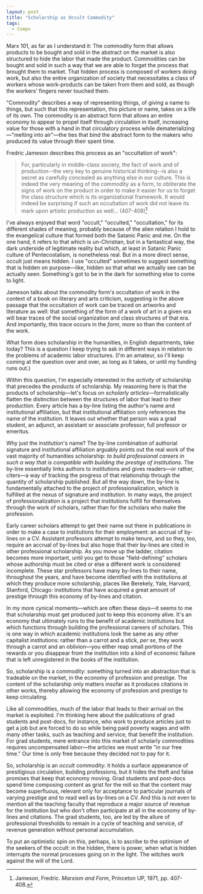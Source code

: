 ```yaml
---
layout: post
title: "Scholarship as Occult Commodity"
tags:
  - Comps
---
```


Marx 101, as far as I understand it: The commodity form that allows products to be bought and sold in the abstract on the market is also structured to hide the labor that made the product. Commodities can be bought and sold in such a way that we are able to forget the process that brought them to market. That hidden process is composed of workers doing work, but also the entire organization of society that necessitates a class of workers whose work-products can be taken from them and sold, as though the workers' fingers never touched them.

"Commodity" describes a way of representing things, of giving a name to things, but such that this representation, this picture or name, takes on a life of its own. The commodity is an abstract form that allows an entire economy to appear to propel itself through circulation in itself, increasing value for those with a hand in that circulatory process while dematerializing—"melting into air"—the ties that bind the abstract form to the makers who produced its value through their spent time.

Fredric Jameson describes this process as an "occultation of work":

> For, particularly in middle-class society, the fact of work and of production--the very key to genuine historical thinking--is also a secret as carefully concealed as anything else in our culture. This is indeed the very meaning of the commodity as a form, to obliterate the signs of work on the product in order to make it easier for us to forget the class structure which is its organizational framework. It would indeed be surprising if such an occultation of work did not leave its mark upon artistic production as well... (407-408)[^1]

I've always enjoyed that word "occult," "occulted," "occultation," for its different shades of meaning, probably because of the alien relation I hold to the evangelical culture that formed both the Satanic Panic and me. On the one hand, it refers to that which is un-Christian, but in a fantastical way, the dark underside of legitimate reality but which, at least in Satanic Panic culture of Pentecostalism, is nonetheless real. But in a more direct sense, occult just means hidden. I use "occulted" sometimes to suggest something that is hidden on purpose—like, hidden so that what we actually see can be actually seen. Something's got to be in the dark for something else to come to light.

Jameson talks about the commodity form's occultation of work in the context of a book on literary and arts criticism, suggesting in the above passage that the occultation of work can be traced on artworks and literature as well: that something of the form of a work of art in a given era will bear traces of the social organization and class structures of that era. And importantly, this trace occurs in the *form*, more so than the content of the work.

What form does scholarship in the humanities, in English departments, take today? This is a question I keep trying to ask in different ways in relation to the problems of academic labor structures. (I'm an amateur, so I'll keep coming at the question over and over, as long as it takes, or until my funding runs out.)

Within this question, I'm especially interested in the *activity* of scholarship that precedes the *products* of scholarship. My reasoning here is that the products of scholarship—let's focus on *scholarly articles*—formalistically flatten the distinction between the structures of labor that lead to their production. Every article has a by-line listing the author's name and institutional affiliation, but that institutional affiliation only references the name of the institution. It leaves out whether that person was a grad student, an adjunct, an assistant or associate professor, full professor or emeritus.

Why just the institution's name? The by-line combination of authorial signature and institutional affiliation arguably points out the real work of the vast majority of humanities scholarship: *to build professional careers in such a way that is compatible with building the prestige of institutions*. The by-line essentially links authors to institutions and gives readers—or rather, citers—a way of tracking the progress of that relationship through the quantity of scholarship published. But all the way down, the by-line is fundamentally attached to the project of professionalization, which is fulfilled at the nexus of signature and institution. In many ways, the project of professionalization is a project that institutions fulfill for themselves through the work of scholars, rather than for the scholars who make the profession.

Early career scholars attempt to get their name out there in publications in order to make a case to institutions for their employment: an accrual of by-lines on a CV. Assistant professors attempt to make tenure, and so they, too, require an accrual of by-lines but also hope that their by-lines are cited in other professional scholarship. As you move up the ladder, citation becomes more important, until you get to those "field-defining" scholars whose authorship must be cited or else a different work is considered incomplete. These star professors have many by-lines to their name, throughout the years, and have become identified with the institutions at which they produce more scholarship, places like Berekely, Yale, Harvard, Stanford, Chicago: institutions that have acquired a great amount of prestige through this economy of by-lines and citation.

In my more cynical moments—which are often these days—it seems to me that scholarship must get produced just to keep this economy alive. It's an economy that ultimately runs to the benefit of academic institutions but which functions through building the professional careers of scholars. This is one way in which academic institutions look the same as any other capitalist institutions: rather than a carrot and a stick, *per se*, they work through a carrot and an oblivion—you either reap small portions of the rewards or you disappear from the institution into a kind of economic failure that is left unregistered in the books of the institution.

So, scholarship is a commodity: something turned into an abstraction that is tradeable on the market, in the economy of profession and prestige. The content of the scholarship only matters insofar as it produces citations in other works, thereby allowing the economy of profession and prestige to keep circulating.

Like all commodities, much of the labor that leads to their arrival on the market is exploited. I'm thinking here about the publications of grad students and post-docs, for instance, who work to produce articles just to get a job but are forced to do so while being paid poverty wages and with many other tasks, such as teaching and service, that benefit the institution. For grad students, mere entrance into this market of scholarly commodities requires uncompensated labor—the articles we must write "in our free time." Our time is only free because they decided not to pay for it.

So, scholarship is an *occult* commodity: it holds a surface appearance of presitigious circulation, building professions, but it hides the theft and false promises that keep that economy moving. Grad students and post-docs spend time composing content as grist for the mill so that the content may become superfluous, relevant only for acceptance to particular journals of varying prestige and to read well as by-lines on a CV. And this is not even to mention all the teaching faculty that reproduce a major source of revenue for the institution but who don't often participate at all in the economy of by-lines and citations. The grad students, too, are led by the allure of professional thresholds to remain in a cycle of teaching and service, of revenue generation without personal accumulation.

To put an optimistic spin on this, perhaps, is to ascribe to the optimism of the seekers of the occult: in the hidden, there is power, when what is hidden interrupts the normal processes going on in the light. The witches work against the will of the Lord.

[^1]: Jameson, Fredric. *Marxism and Form*, Princeton UP, 1971, pp. 407-408.
